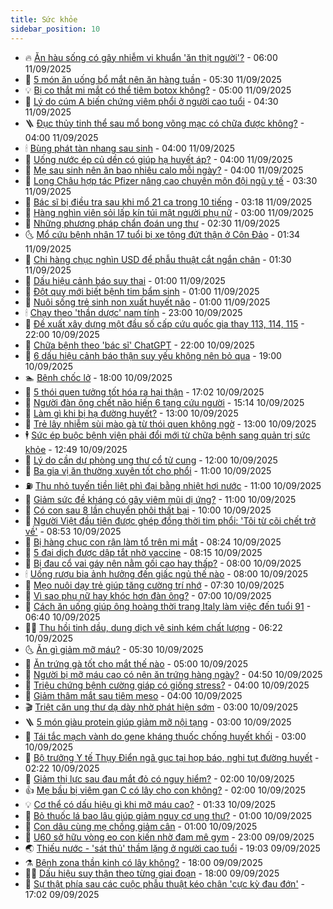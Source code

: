 ```yaml
---
title: Sức khỏe
sidebar_position: 10
---
```


<!-- vnexpress-suc-khoe:START -->
- 🔥 [Ăn hàu sống có gây nhiễm vi khuẩn &#39;ăn thịt người&#39;?](https://vnexpress.net/an-hau-song-co-gay-nhiem-vi-khuan-an-thit-nguoi-4937240.html) - 06:00 11/09/2025
- 🥰 [5 món ăn uống bổ mắt nên ăn hàng tuần](https://vnexpress.net/5-mon-an-uong-bo-mat-nen-an-hang-tuan-4937765.html) - 05:30 11/09/2025
- 💡 [Bị co thắt mi mắt có thể tiêm botox không?](https://vnexpress.net/bi-co-that-mi-mat-co-the-tiem-botox-khong-4937789.html) - 05:00 11/09/2025
- 🤗 [Lý do cúm A biến chứng viêm phổi ở người cao tuổi](https://vnexpress.net/ly-do-cum-a-bien-chung-viem-phoi-o-nguoi-cao-tuoi-4937798.html) - 04:30 11/09/2025
- 🪜 [Đục thủy tinh thể sau mổ bong võng mạc có chữa được không?](https://vnexpress.net/duc-thuy-tinh-the-sau-mo-bong-vong-mac-co-chua-duoc-khong-4937775.html) - 04:00 11/09/2025
- 🕯 [Bùng phát tàn nhang sau sinh](https://vnexpress.net/bung-phat-tan-nhang-sau-sinh-4937772.html) - 04:00 11/09/2025
- 🤭 [Uống nước ép củ dền có giúp hạ huyết áp?](https://vnexpress.net/uong-nuoc-ep-cu-den-co-giup-ha-huyet-ap-4937743.html) - 04:00 11/09/2025
- 👀 [Mẹ sau sinh nên ăn bao nhiêu calo mỗi ngày?](https://vnexpress.net/me-sau-sinh-nen-an-bao-nhieu-calo-moi-ngay-4937735.html) - 04:00 11/09/2025
- 🌋 [Long Châu hợp tác Pfizer nâng cao chuyên môn đội ngũ y tế](https://vnexpress.net/long-chau-hop-tac-pfizer-nang-cao-chuyen-mon-doi-ngu-y-te-4937759.html) - 03:30 11/09/2025
- 🫶 [Bác sĩ bị điều tra sau khi mổ 21 ca trong 10 tiếng](https://vnexpress.net/bac-si-bi-dieu-tra-sau-khi-mo-21-ca-trong-10-tieng-4937678.html) - 03:18 11/09/2025
- 🦆 [Hàng nghìn viên sỏi lấp kín túi mật người phụ nữ](https://vnexpress.net/hang-nghin-vien-soi-lap-kin-tui-mat-nguoi-phu-nu-4937666.html) - 03:00 11/09/2025
- 🚀 [Những phương pháp chẩn đoán ung thư](https://vnexpress.net/nhung-phuong-phap-chan-doan-ung-thu-4937675.html) - 02:30 11/09/2025
- 🌜 [Mổ cứu bệnh nhân 17 tuổi bị xe tông đứt thận ở Côn Đảo](https://vnexpress.net/mo-cuu-benh-nhan-17-tuoi-bi-xe-tong-dut-than-o-con-dao-4937406.html) - 01:34 11/09/2025
- 🧰 [Chi hàng chục nghìn USD để phẫu thuật cắt ngắn chân](https://vnexpress.net/chi-hang-chuc-nghin-usd-de-phau-thuat-cat-ngan-chan-4937378.html) - 01:30 11/09/2025
- 💫 [Dấu hiệu cảnh báo suy thai](https://vnexpress.net/dau-hieu-canh-bao-suy-thai-4937655.html) - 01:00 11/09/2025
- 🌝 [Đột quỵ mới biết bệnh tim bẩm sinh](https://vnexpress.net/dot-quy-moi-biet-benh-tim-bam-sinh-4937652.html) - 01:00 11/09/2025
- 🗽 [Nuôi sống trẻ sinh non xuất huyết não](https://vnexpress.net/nuoi-song-tre-sinh-non-xuat-huyet-nao-4937650.html) - 01:00 11/09/2025
- 🕯 [Chạy theo &#39;thần dược&#39; nam tính](https://vnexpress.net/chay-theo-than-duoc-nam-tinh-4936812.html) - 23:00 10/09/2025
- 🦅 [Đề xuất xây dựng một đầu số cấp cứu quốc gia thay 113, 114, 115](https://vnexpress.net/de-xuat-xay-dung-mot-dau-so-cap-cuu-quoc-gia-thay-113-114-115-4937616.html) - 22:00 10/09/2025
- 🦆 [Chữa bệnh theo &#39;bác sĩ&#39; ChatGPT](https://vnexpress.net/chua-benh-theo-bac-si-chatgpt-4936287.html) - 22:00 10/09/2025
- 🎊 [6 dấu hiệu cảnh báo thận suy yếu không nên bỏ qua](https://vnexpress.net/6-dau-hieu-canh-bao-than-suy-yeu-khong-nen-bo-qua-4936634.html) - 19:00 10/09/2025
- 🏊 [Bệnh chốc lở](https://vnexpress.net/suc-khoe/cam-nang/benh-choc-lo-367) - 18:00 10/09/2025
- 📝 [5 thói quen tưởng tốt hóa ra hại thận](https://vnexpress.net/5-thoi-quen-tuong-tot-hoa-ra-hai-than-4936695.html) - 17:02 10/09/2025
- 💯 [Người đàn ông chết não hiến 6 tạng cứu người](https://vnexpress.net/nguoi-dan-ong-chet-nao-hien-6-tang-cuu-nguoi-4937609.html) - 15:14 10/09/2025
- 🌊 [Làm gì khi bị hạ đường huyết?](https://vnexpress.net/lam-gi-khi-bi-ha-duong-huyet-4937514.html) - 13:00 10/09/2025
- 🚀 [Trẻ lây nhiễm sùi mào gà từ thói quen không ngờ](https://vnexpress.net/tre-lay-nhiem-sui-mao-ga-tu-thoi-quen-khong-ngo-4937521.html) - 13:00 10/09/2025
- 🕴 [Sức ép buộc bệnh viện phải đổi mới từ chữa bệnh sang quản trị sức khỏe](https://vnexpress.net/suc-ep-buoc-benh-vien-phai-doi-moi-tu-chua-benh-sang-quan-tri-suc-khoe-4937409.html) - 12:49 10/09/2025
- 🗽 [Lý do cần dự phòng ung thư cổ tử cung](https://vnexpress.net/ly-do-can-du-phong-ung-thu-co-tu-cung-4937560.html) - 12:00 10/09/2025
- 🎡 [Ba gia vị ăn thường xuyên tốt cho phổi](https://vnexpress.net/ba-gia-vi-an-thuong-xuyen-tot-cho-phoi-4937458.html) - 11:00 10/09/2025
- ⛽️ [Thu nhỏ tuyến tiền liệt phì đại bằng nhiệt hơi nước](https://vnexpress.net/thu-nho-tuyen-tien-liet-phi-dai-bang-nhiet-hoi-nuoc-4937441.html) - 11:00 10/09/2025
- 🦆 [Giảm sức đề kháng có gây viêm mũi dị ứng?](https://vnexpress.net/giam-suc-de-khang-co-gay-viem-mui-di-ung-4937436.html) - 11:00 10/09/2025
- 🤩 [Có con sau 8 lần chuyển phôi thất bại](https://vnexpress.net/co-con-sau-8-lan-chuyen-phoi-that-bai-4937457.html) - 10:00 10/09/2025
- 🦒 [Người Việt đầu tiên được ghép đồng thời tim phổi: &#39;Tôi từ cõi chết trở về&#39;](https://vnexpress.net/nguoi-viet-dau-tien-duoc-ghep-dong-thoi-tim-phoi-toi-tu-coi-chet-tro-ve-4937385.html) - 08:53 10/09/2025
- 💫 [Bị hàng chục con rận làm tổ trên mi mắt](https://vnexpress.net/bi-hang-chuc-con-ran-lam-to-tren-mi-mat-4937381.html) - 08:24 10/09/2025
- 🐘 [5 đại dịch được dập tắt nhờ vaccine](https://vnexpress.net/5-dai-dich-duoc-dap-tat-nho-vaccine-4937473.html) - 08:15 10/09/2025
- 🚀 [Bị đau cổ vai gáy nên nằm gối cao hay thấp?](https://vnexpress.net/bi-dau-co-vai-gay-nen-nam-goi-cao-hay-thap-4937426.html) - 08:00 10/09/2025
- 🕯 [Uống rượu bia ảnh hưởng đến giấc ngủ thế nào](https://vnexpress.net/uong-ruou-bia-anh-huong-den-giac-ngu-the-nao-4937355.html) - 08:00 10/09/2025
- 🦏 [Mẹo nuôi dạy trẻ giúp tăng cường trí nhớ](https://vnexpress.net/meo-nuoi-day-tre-giup-tang-cuong-tri-nho-4937386.html) - 07:30 10/09/2025
- 🦄 [Vì sao phụ nữ hay khóc hơn đàn ông?](https://vnexpress.net/vi-sao-phu-nu-hay-khoc-hon-dan-ong-4937330.html) - 07:00 10/09/2025
- 🦒 [Cách ăn uống giúp ông hoàng thời trang Italy làm việc đến tuổi 91](https://vnexpress.net/cach-an-uong-giup-ong-hoang-thoi-trang-italy-lam-viec-den-tuoi-91-4937300.html) - 06:40 10/09/2025
- 👨‍🏫 [Thu hồi tinh dầu, dung dịch vệ sinh kém chất lượng](https://vnexpress.net/thu-hoi-tinh-dau-dung-dich-ve-sinh-kem-chat-luong-4937363.html) - 06:22 10/09/2025
- 🌜 [Ăn gì giảm mỡ máu?](https://vnexpress.net/an-gi-giam-mo-mau-4937065.html) - 05:30 10/09/2025
- 🚀 [Ăn trứng gà tốt cho mắt thế nào](https://vnexpress.net/an-trung-ga-tot-cho-mat-the-nao-4937372.html) - 05:00 10/09/2025
- 💃 [Người bị mỡ máu cao có nên ăn trứng hàng ngày?](https://vnexpress.net/nguoi-bi-mo-mau-cao-co-nen-an-trung-hang-ngay-4936975.html) - 04:50 10/09/2025
- 💯 [Triệu chứng bệnh cường giáp có giống stress?](https://vnexpress.net/trieu-chung-benh-cuong-giap-co-giong-stress-4937329.html) - 04:00 10/09/2025
- 🤔 [Giảm thâm mắt sau tiêm meso](https://vnexpress.net/giam-tham-mat-sau-tiem-meso-4937328.html) - 04:00 10/09/2025
- 🎬 [Triệt căn ung thư dạ dày nhờ phát hiện sớm](https://vnexpress.net/triet-can-ung-thu-da-day-nho-phat-hien-som-4937293.html) - 03:00 10/09/2025
- 🪜 [5 món giàu protein giúp giảm mỡ nội tạng](https://vnexpress.net/5-mon-giau-protein-giup-giam-mo-noi-tang-4937278.html) - 03:00 10/09/2025
- 🦣 [Tái tắc mạch vành do gene kháng thuốc chống huyết khối](https://vnexpress.net/tai-tac-mach-vanh-do-gene-khang-thuoc-chong-huyet-khoi-4937221.html) - 03:00 10/09/2025
- 🧐 [Bộ trưởng Y tế Thụy Điển ngã gục tại họp báo, nghi tụt đường huyết](https://vnexpress.net/bo-truong-y-te-thuy-dien-nga-guc-tai-hop-bao-nghi-tut-duong-huyet-4937269.html) - 02:22 10/09/2025
- 🤡 [Giảm thị lực sau đau mắt đỏ có nguy hiểm?](https://vnexpress.net/giam-thi-luc-sau-dau-mat-do-co-nguy-hiem-4937236.html) - 02:00 10/09/2025
- 👍 [Mẹ bầu bị viêm gan C có lây cho con không?](https://vnexpress.net/me-bau-bi-viem-gan-c-co-lay-cho-con-khong-4937223.html) - 02:00 10/09/2025
- 💡 [Cơ thể có dấu hiệu gì khi mỡ máu cao?](https://vnexpress.net/co-the-co-dau-hieu-gi-khi-mo-mau-cao-4936862.html) - 01:33 10/09/2025
- 💯 [Bỏ thuốc lá bao lâu giúp giảm nguy cơ ung thư?](https://vnexpress.net/bo-thuoc-la-bao-lau-giup-giam-nguy-co-ung-thu-4937216.html) - 01:00 10/09/2025
- 🧠 [Con dâu cùng mẹ chồng giảm cân](https://vnexpress.net/con-dau-cung-me-chong-giam-can-4937059.html) - 01:00 10/09/2025
- 🎡 [U60 sở hữu vòng eo con kiến nhờ đam mê gym](https://vnexpress.net/u60-so-huu-vong-eo-con-kien-nho-dam-me-gym-4935068.html) - 23:00 09/09/2025
- 🌏 [Thiếu nước - &#39;sát thủ&#39; thầm lặng ở người cao tuổi](https://vnexpress.net/thieu-nuoc-sat-thu-tham-lang-o-nguoi-cao-tuoi-4936187.html) - 19:03 09/09/2025
- ⚗️ [Bệnh zona thần kinh có lây không​?](https://vnexpress.net/benh-zona-than-kinh-co-lay-khong-4937070.html) - 18:00 09/09/2025
- 👨‍🏫 [Dấu hiệu suy thận theo từng giai đoạn](https://vnexpress.net/dau-hieu-suy-than-theo-tung-giai-doan-4936545.html) - 18:00 09/09/2025
- 🤖 [Sự thật phía sau các cuộc phẫu thuật kéo chân &#39;cực kỳ đau đớn&#39;](https://vnexpress.net/su-that-phia-sau-cac-cuoc-phau-thuat-keo-chan-cuc-ky-dau-don-4936673.html) - 17:02 09/09/2025<!-- vnexpress-suc-khoe:END -->

